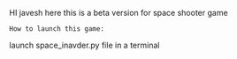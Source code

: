 HI javesh here
this is a beta version for space shooter game

	How to launch this game:
 launch space_inavder.py file in a terminal 
 
